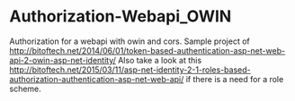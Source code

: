 # Authorization-Webapi_OWIN
Authorization for a webapi with owin and cors.
Sample project of http://bitoftech.net/2014/06/01/token-based-authentication-asp-net-web-api-2-owin-asp-net-identity/
Also take a look at this http://bitoftech.net/2015/03/11/asp-net-identity-2-1-roles-based-authorization-authentication-asp-net-web-api/
if there is a need for a role scheme.

